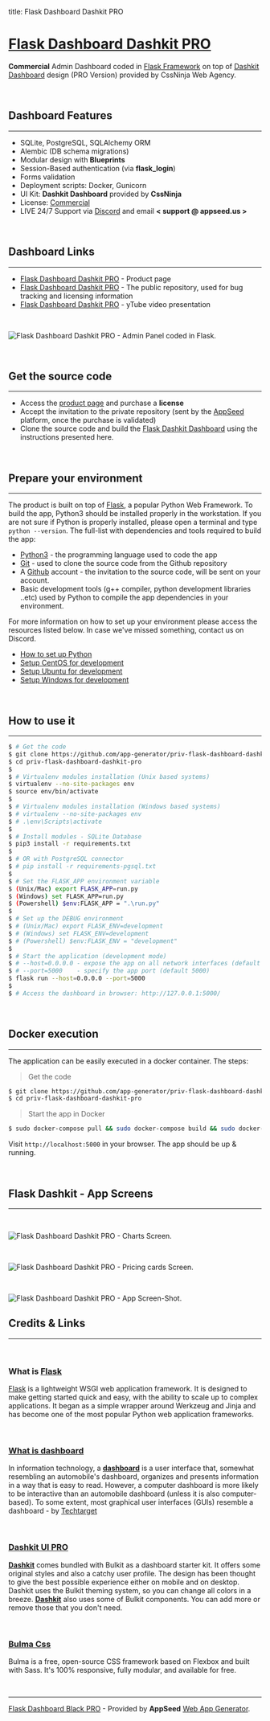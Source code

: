 title: Flask Dashboard Dashkit PRO

# [Flask Dashboard Dashkit PRO](https://appseed.us/admin-dashboards/flask-dashboard-dashkit-pro)

**Commercial** Admin Dashboard coded in [Flask Framework](https://palletsprojects.com/p/flask/) on top of [Dashkit Dashboard](https://cssninja.io/themes/dashkit) design (PRO Version) provided by CssNinja Web Agency.

<br />

## Dashboard Features
---

- SQLite, PostgreSQL, SQLAlchemy ORM
- Alembic (DB schema migrations)
- Modular design with **Blueprints**
- Session-Based authentication (via **flask_login**)
- Forms validation
- Deployment scripts: Docker, Gunicorn
- UI Kit: **Dashkit Dashboard** provided by **CssNinja**
- License: [Commercial](https://github.com/app-generator/flask-dashboard-dashkit-pro/blob/master/LICENSE.md)
- LIVE 24/7 Support via [Discord](https://discord.gg/fZC6hup) and email **< support @ appseed.us >**

<br />

## Dashboard Links
---

- [Flask Dashboard Dashkit PRO](https://appseed.us/admin-dashboards/flask-dashboard-dashkit-pro) - Product page
- [Flask Dashboard Dashkit PRO](https://github.com/app-generator/flask-dashboard-dashkit-pro) - The public repository, used for bug tracking and licensing information
- [Flask Dashboard Dashkit PRO](https://www.youtube.com/watch?v=C-jKyXd3c28) - yTube video presentation

<br />

![Flask Dashboard Dashkit PRO - Admin Panel coded in Flask.](https://raw.githubusercontent.com/app-generator/static/master/products/flask-dashboard-dashkit-pro-screen.png)

<br />

## Get the source code
---

- Access the [product page](https://appseed.us/admin-dashboards/flask-dashboard-dashkit-pro) and purchase a **license**
- Accept the invitation to the private repository (sent by the [AppSeed](http://appseed.us/) platform, once the purchase is validated)
- Clone the source code and build the [Flask Dashkit Dashboard](https://appseed.us/admin-dashboards/flask-dashboard-dashkit-pro) using the instructions presented here.

<br />

## Prepare your environment
---

The product is built on top of [Flask](https://palletsprojects.com/p/flask/), a popular Python Web Framework. To build the app, Python3 should be installed properly in the workstation. If you are not sure if Python is properly installed, please open a terminal and type `python --version`. The full-list with dependencies and tools required to build the app:

- [Python3](https://www.python.org/) - the programming language used to code the app
- [Git](https://git-scm.com/) - used to clone the source code from the Github repository
- A [Github](https://github.com/) account - the invitation to the source code, will be sent on your account.
- Basic development tools (g++ compiler, python development libraries ..etc) used by Python to compile the app dependencies in your environment. 

For more information on how to set up your environment please access the resources listed below. In case we've missed something, contact us on Discord.

- [How to set up Python](/how-to/install-python)
- [Setup CentOS for development](/how-to/setup-centos-for-development/)
- [Setup Ubuntu for development](/how-to/setup-ubuntu-for-development/)
- [Setup Windows for development](/how-to/setup-windows-for-development/)

<br />

## How to use it
---

```bash
$ # Get the code
$ git clone https://github.com/app-generator/priv-flask-dashboard-dashkit-pro.git
$ cd priv-flask-dashboard-dashkit-pro
$
$ # Virtualenv modules installation (Unix based systems)
$ virtualenv --no-site-packages env
$ source env/bin/activate
$
$ # Virtualenv modules installation (Windows based systems)
$ # virtualenv --no-site-packages env
$ # .\env\Scripts\activate
$
$ # Install modules - SQLite Database
$ pip3 install -r requirements.txt
$
$ # OR with PostgreSQL connector
$ # pip install -r requirements-pgsql.txt
$
$ # Set the FLASK_APP environment variable
$ (Unix/Mac) export FLASK_APP=run.py
$ (Windows) set FLASK_APP=run.py
$ (Powershell) $env:FLASK_APP = ".\run.py"
$
$ # Set up the DEBUG environment
$ # (Unix/Mac) export FLASK_ENV=development
$ # (Windows) set FLASK_ENV=development
$ # (Powershell) $env:FLASK_ENV = "development"
$
$ # Start the application (development mode)
$ # --host=0.0.0.0 - expose the app on all network interfaces (default 127.0.0.1)
$ # --port=5000    - specify the app port (default 5000)  
$ flask run --host=0.0.0.0 --port=5000
$
$ # Access the dashboard in browser: http://127.0.0.1:5000/
```

<br />

## Docker execution
---

The application can be easily executed in a docker container. The steps:

> Get the code

```bash
$ git clone https://github.com/app-generator/priv-flask-dashboard-dashkit-pro.git
$ cd priv-flask-dashboard-dashkit-pro
```

> Start the app in Docker

```bash
$ sudo docker-compose pull && sudo docker-compose build && sudo docker-compose up -d
```

Visit `http://localhost:5000` in your browser. The app should be up & running.

<br />

## Flask Dashkit - App Screens
---

<br />

![Flask Dashboard Dashkit PRO - Charts Screen.](https://raw.githubusercontent.com/app-generator/static/master/products/flask-dashboard-dashkit-pro-screen-1.png)

<br />

![Flask Dashboard Dashkit PRO - Pricing cards Screen.](https://raw.githubusercontent.com/app-generator/static/master/products/flask-dashboard-dashkit-pro-screen-4.png)

<br />

![Flask Dashboard Dashkit PRO - App Screen-Shot.](https://raw.githubusercontent.com/app-generator/static/master/products/flask-dashboard-dashkit-pro-screen-3.png)

## Credits & Links
---

<br />

### What is [Flask](https://www.palletsprojects.com/p/flask/)

[Flask](https://www.palletsprojects.com/p/flask/) is a lightweight WSGI web application framework. It is designed to make getting started quick and easy, with the ability to scale up to complex applications. It began as a simple wrapper around Werkzeug and Jinja and has become one of the most popular Python web application frameworks.

<br />

### [What is dashboard](https://en.wikipedia.org/wiki/Dashboard_(business))

In information technology, a **[dashboard](https://en.wikipedia.org/wiki/Dashboard_(business))** is a user interface that, somewhat resembling an automobile's dashboard, organizes and presents information in a way that is easy to read. However, a computer dashboard is more likely to be interactive than an automobile dashboard (unless it is also computer-based). To some extent, most graphical user interfaces (GUIs) resemble a dashboard - by [Techtarget](https://searchcio.techtarget.com/definition/dashboard)

<br />

### [Dashkit UI PRO](https://cssninja.io/themes/dashkit)

**[Dashkit](https://cssninja.io/themes/dashkit)** comes bundled with Bulkit as a dashboard starter kit. It offers some original styles and also a catchy user profile. The design has been thought to give the best possible experience either on mobile and on desktop. Dashkit uses the Bulkit theming system, so you can change all colors in a breeze. **[Dashkit](https://cssninja.io/themes/dashkit)** also uses some of Bulkit components. You can add more or remove those that you don't need.

<br />

### [Bulma Css](https://bulma.io/)

Bulma is a free, open-source CSS framework based on Flexbox and built with Sass. It's 100% responsive, fully modular, and available for free.

<br />

---
[Flask Dashboard Black PRO](https://appseed.us/admin-dashboards/flask-dashboard-black-pro) - Provided by **AppSeed** [Web App Generator](https://appseed.us/app-generator).
